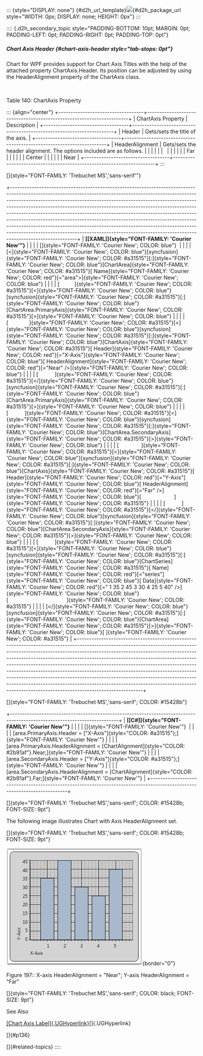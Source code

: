 ::: {style="DISPLAY: none"}
[](ms-xhelp:///?Id=d2h_url_template){#d2h_url_template}![](!package_url!){#d2h_package_url style="WIDTH: 0px; DISPLAY: none; HEIGHT: 0px"}
:::

:::: {.d2h_secondary_topic style="PADDING-BOTTOM: 10pt; MARGIN: 0pt; PADDING-LEFT: 0pt; PADDING-RIGHT: 0pt; PADDING-TOP: 0pt"}
##### Chart Axis Header {#chart-axis-header style="tab-stops: 0pt"}

Chart for WPF provides support for Chart Axis Titles with the help of the attached property ChartAxis.Header. Its position can be adjusted by using the HeaderAlignment property of the ChartAxis class.

 

Table 140: ChartAxis Property

::: {align="center"}
+-----------------------------------+----------------------------------------------------------------------+
| ChartAxis Property                | Description                                                          |
+-----------------------------------+----------------------------------------------------------------------+
| Header                            | Gets/sets the title of the axis.                                     |
+-----------------------------------+----------------------------------------------------------------------+
| HeaderAlignment                   | Gets/sets the header alignment. The options included are as follows. |
|                                   |                                                                      |
|                                   |                                                                      |
|                                   |                                                                      |
|                                   | Far                                                                  |
|                                   |                                                                      |
|                                   | Center                                                               |
|                                   |                                                                      |
|                                   | Near                                                                 |
+-----------------------------------+----------------------------------------------------------------------+
:::

[]{style="FONT-FAMILY: 'Trebuchet MS','sans-serif'"} 

+---------------------------------------------------------------------------------------------------------------------------------------------------------------------------------------------------------------------------------------------------------------------------------------------------------------------------------------------------------------------------------------------------------------------------------------------------------------------------------------------------------------------------------------------------------------------------------------------------------------------------------------------------------------------------+
| **[\[XAML\]]{style="FONT-FAMILY: 'Courier New'"}**                                                                                                                                                                                                                                                                                                                                                                                                                                                                                                                                                                                                                        |
|                                                                                                                                                                                                                                                                                                                                                                                                                                                                                                                                                                                                                                                                           |
| []{style="FONT-FAMILY: 'Courier New'; COLOR: blue"}                                                                                                                                                                                                                                                                                                                                                                                                                                                                                                                                                                                                                       |
|                                                                                                                                                                                                                                                                                                                                                                                                                                                                                                                                                                                                                                                                           |
| [\<]{style="FONT-FAMILY: 'Courier New'; COLOR: blue"}[syncfusion]{style="FONT-FAMILY: 'Courier New'; COLOR: #a31515"}[:]{style="FONT-FAMILY: 'Courier New'; COLOR: blue"}[ChartArea]{style="FONT-FAMILY: 'Courier New'; COLOR: #a31515"}[ Name]{style="FONT-FAMILY: 'Courier New'; COLOR: red"}[=\"area\"\>]{style="FONT-FAMILY: 'Courier New'; COLOR: blue"}                                                                                                                                                                                                                                                                                                             |
|                                                                                                                                                                                                                                                                                                                                                                                                                                                                                                                                                                                                                                                                           |
| [          ]{style="FONT-FAMILY: 'Courier New'; COLOR: #a31515"}[\<]{style="FONT-FAMILY: 'Courier New'; COLOR: blue"}[syncfusion]{style="FONT-FAMILY: 'Courier New'; COLOR: #a31515"}[:]{style="FONT-FAMILY: 'Courier New'; COLOR: blue"}[ChartArea.PrimaryAxis]{style="FONT-FAMILY: 'Courier New'; COLOR: #a31515"}[\>]{style="FONT-FAMILY: 'Courier New'; COLOR: blue"}                                                                                                                                                                                                                                                                                                 |
|                                                                                                                                                                                                                                                                                                                                                                                                                                                                                                                                                                                                                                                                           |
| [              ]{style="FONT-FAMILY: 'Courier New'; COLOR: #a31515"}[\<]{style="FONT-FAMILY: 'Courier New'; COLOR: blue"}[syncfusion]{style="FONT-FAMILY: 'Courier New'; COLOR: #a31515"}[:]{style="FONT-FAMILY: 'Courier New'; COLOR: blue"}[ChartAxis]{style="FONT-FAMILY: 'Courier New'; COLOR: #a31515"}[ Header]{style="FONT-FAMILY: 'Courier New'; COLOR: red"}[=\"X-Axis\"]{style="FONT-FAMILY: 'Courier New'; COLOR: blue"}[ HeaderAlignment]{style="FONT-FAMILY: 'Courier New'; COLOR: red"}[=\"Near\" /\>]{style="FONT-FAMILY: 'Courier New'; COLOR: blue"}                                                                                                     |
|                                                                                                                                                                                                                                                                                                                                                                                                                                                                                                                                                                                                                                                                           |
| [           ]{style="FONT-FAMILY: 'Courier New'; COLOR: #a31515"}[\</]{style="FONT-FAMILY: 'Courier New'; COLOR: blue"}[syncfusion]{style="FONT-FAMILY: 'Courier New'; COLOR: #a31515"}[:]{style="FONT-FAMILY: 'Courier New'; COLOR: blue"}[ChartArea.PrimaryAxis]{style="FONT-FAMILY: 'Courier New'; COLOR: #a31515"}[\>]{style="FONT-FAMILY: 'Courier New'; COLOR: blue"}                                                                                                                                                                                                                                                                                               |
|                                                                                                                                                                                                                                                                                                                                                                                                                                                                                                                                                                                                                                                                           |
| [           ]{style="FONT-FAMILY: 'Courier New'; COLOR: #a31515"}[\<]{style="FONT-FAMILY: 'Courier New'; COLOR: blue"}[syncfusion]{style="FONT-FAMILY: 'Courier New'; COLOR: #a31515"}[:]{style="FONT-FAMILY: 'Courier New'; COLOR: blue"}[ChartArea.SecondaryAxis]{style="FONT-FAMILY: 'Courier New'; COLOR: #a31515"}[\>]{style="FONT-FAMILY: 'Courier New'; COLOR: blue"}                                                                                                                                                                                                                                                                                              |
|                                                                                                                                                                                                                                                                                                                                                                                                                                                                                                                                                                                                                                                                           |
| [               ]{style="FONT-FAMILY: 'Courier New'; COLOR: #a31515"}[\<]{style="FONT-FAMILY: 'Courier New'; COLOR: blue"}[syncfusion]{style="FONT-FAMILY: 'Courier New'; COLOR: #a31515"}[:]{style="FONT-FAMILY: 'Courier New'; COLOR: blue"}[ChartAxis]{style="FONT-FAMILY: 'Courier New'; COLOR: #a31515"}[ Header]{style="FONT-FAMILY: 'Courier New'; COLOR: red"}[=\"Y-Axis\"]{style="FONT-FAMILY: 'Courier New'; COLOR: blue"}[ HeaderAlignment]{style="FONT-FAMILY: 'Courier New'; COLOR: red"}[=\"Far\" /\>]{style="FONT-FAMILY: 'Courier New'; COLOR: blue"}[                      ]{style="FONT-FAMILY: 'Courier New'; COLOR: #a31515"}                         |
|                                                                                                                                                                                                                                                                                                                                                                                                                                                                                                                                                                                                                                                                           |
| [           ]{style="FONT-FAMILY: 'Courier New'; COLOR: #a31515"}[\</]{style="FONT-FAMILY: 'Courier New'; COLOR: blue"}[syncfusion]{style="FONT-FAMILY: 'Courier New'; COLOR: #a31515"}[:]{style="FONT-FAMILY: 'Courier New'; COLOR: blue"}[ChartArea.SecondaryAxis]{style="FONT-FAMILY: 'Courier New'; COLOR: #a31515"}[\>]{style="FONT-FAMILY: 'Courier New'; COLOR: blue"}                                                                                                                                                                                                                                                                                             |
|                                                                                                                                                                                                                                                                                                                                                                                                                                                                                                                                                                                                                                                                           |
| [           ]{style="FONT-FAMILY: 'Courier New'; COLOR: #a31515"}[\<]{style="FONT-FAMILY: 'Courier New'; COLOR: blue"}[syncfusion]{style="FONT-FAMILY: 'Courier New'; COLOR: #a31515"}[:]{style="FONT-FAMILY: 'Courier New'; COLOR: blue"}[ChartSeries]{style="FONT-FAMILY: 'Courier New'; COLOR: #a31515"}[ Name]{style="FONT-FAMILY: 'Courier New'; COLOR: red"}[=\"series\"]{style="FONT-FAMILY: 'Courier New'; COLOR: blue"}[ Data]{style="FONT-FAMILY: 'Courier New'; COLOR: red"}[=\" 1 35 2 45 3 30 4 25 5 40\" /\>]{style="FONT-FAMILY: 'Courier New'; COLOR: blue"}[                                       ]{style="FONT-FAMILY: 'Courier New'; COLOR: #a31515"} |
|                                                                                                                                                                                                                                                                                                                                                                                                                                                                                                                                                                                                                                                                           |
| [\</]{style="FONT-FAMILY: 'Courier New'; COLOR: blue"}[syncfusion]{style="FONT-FAMILY: 'Courier New'; COLOR: #a31515"}[:]{style="FONT-FAMILY: 'Courier New'; COLOR: blue"}[ChartArea]{style="FONT-FAMILY: 'Courier New'; COLOR: #a31515"}[\>]{style="FONT-FAMILY: 'Courier New'; COLOR: blue"}[ ]{style="FONT-FAMILY: 'Courier New'; COLOR: #a31515"}                                                                                                                                                                                                                                                                                                                     |
+---------------------------------------------------------------------------------------------------------------------------------------------------------------------------------------------------------------------------------------------------------------------------------------------------------------------------------------------------------------------------------------------------------------------------------------------------------------------------------------------------------------------------------------------------------------------------------------------------------------------------------------------------------------------------+

[]{style="FONT-FAMILY: 'Trebuchet MS','sans-serif'; COLOR: #15428b"} 

+--------------------------------------------------------------------------------------------------------------------------+
| **[\[C#\]]{style="FONT-FAMILY: 'Courier New'"}**                                                                         |
|                                                                                                                          |
| []{style="FONT-FAMILY: 'Courier New'"}                                                                                   |
|                                                                                                                          |
| [area.PrimaryAxis.Header = [\"X-Axis\"]{style="COLOR: #a31515"};]{style="FONT-FAMILY: 'Courier New'"}                    |
|                                                                                                                          |
| [area.PrimaryAxis.HeaderAlignment = [ChartAlignment]{style="COLOR: #2b91af"}.Near;]{style="FONT-FAMILY: 'Courier New'"}  |
|                                                                                                                          |
| [area.SecondaryAxis.Header = [\"Y-Axis\"]{style="COLOR: #a31515"};]{style="FONT-FAMILY: 'Courier New'"}                  |
|                                                                                                                          |
| [area.SecondaryAxis.HeaderAlignment = [ChartAlignment]{style="COLOR: #2b91af"}.Far;]{style="FONT-FAMILY: 'Courier New'"} |
+--------------------------------------------------------------------------------------------------------------------------+

[]{style="FONT-FAMILY: 'Trebuchet MS','sans-serif'; COLOR: #15428b; FONT-SIZE: 9pt"} 

The following image illustrates Chart with Axis HeaderAlignment set.

[]{style="FONT-FAMILY: 'Trebuchet MS','sans-serif'; COLOR: #15428b; FONT-SIZE: 9pt"} 

![](ImagesExt/image81_206.jpg){border="0"}

Figure 197:: X-axis HeaderAlignment = \"Near\"; Y-axis HeaderAlignment = \"Far\"

[]{style="FONT-FAMILY: 'Trebuchet MS','sans-serif'; COLOR: black; FONT-SIZE: 9pt"} 

See Also

[[Chart Axis Label]{.UGHyperlink}](ms-xhelp:///?Id=b1c21b8d-8c5c-47cf-9b9b-fcf42554913b)[]{.UGHyperlink}

[]{#p136} 

[]{#related-topics}
::::
